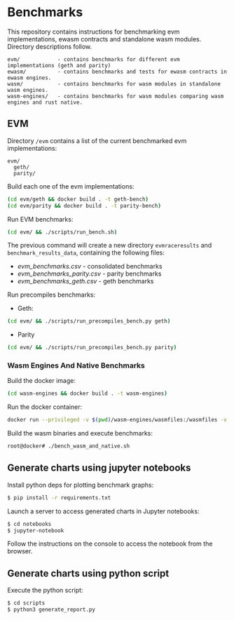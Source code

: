# Benchmarks

This repository contains instructions for benchmarking evm implementations, ewasm contracts and standalone wasm modules. Directory descriptions follow.

```
evm/            - contains benchmarks for different evm implementations (geth and parity)
ewasm/          - contains benchmarks and tests for ewasm contracts in ewasm engines.
wasm/           - contains benchmarks for wasm modules in standalone wasm engines.
wasm-engines/   - contains benchmarks for wasm modules comparing wasm engines and rust native.
```

## EVM

Directory `/evm` contains a list of the current benchmarked evm implementations:

```
evm/
  geth/
  parity/
```

Build each one of the evm implementations:

```bash
(cd evm/geth && docker build . -t geth-bench)
(cd evm/parity && docker build . -t parity-bench)
```

Run EVM benchmarks:

```bash
(cd evm/ && ./scripts/run_bench.sh)
```

The previous command will create a new directory `evmraceresults` and `benchmark_results_data`, containing the following files:

- _evm_benchmarks.csv_ - consolidated benchmarks
- _evm_benchmarks_parity.csv_ - parity benchmarks
- _evm_benchmarks_geth.csv_ - geth benchmarks

Run precompiles benchmarks:

- Geth:
```bash
(cd evm/ && ./scripts/run_precompiles_bench.py geth)
```

- Parity
```bash
(cd evm/ && ./scripts/run_precompiles_bench.py parity)
```

### Wasm Engines And Native Benchmarks

Build the docker image:

```bash
(cd wasm-engines && docker build . -t wasm-engines)
```

Run the docker container:

```bash
docker run --privileged -v $(pwd)/wasm-engines/wasmfiles:/wasmfiles -v $(pwd)/benchmark_results_data:/benchmark_results_data --security-opt seccomp=$(pwd)/wasm-engines/dockerseccompprofile.json -it wasm-engines /bin/bash
```

Build the wasm binaries and execute benchmarks:

```bash
root@docker# ./bench_wasm_and_native.sh
```

## Generate charts using jupyter notebooks

Install python deps for plotting benchmark graphs:

```bash
$ pip install -r requirements.txt
```

Launch a server to access generated charts in Jupyter notebooks:

```bash
$ cd notebooks
$ jupyter-notebook
```

Follow the instructions on the console to access the notebook from the browser.

## Generate charts using python script

Execute the python script:

```bash
$ cd scripts
$ python3 generate_report.py
```

